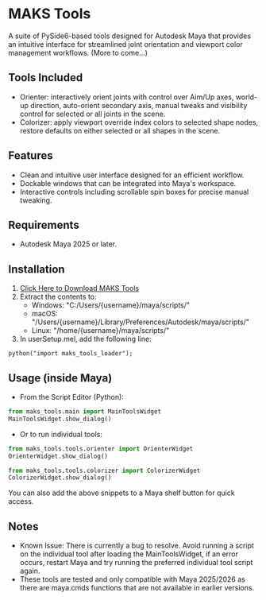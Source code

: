 # MAKS Tools

A suite of PySide6-based tools designed for Autodesk Maya that provides an intuitive interface for streamlined joint
orientation and viewport color management workflows. (More to come...)

## Tools Included
- Orienter: interactively orient joints with control over Aim/Up axes, world-up
  direction, auto-orient secondary axis, manual tweaks and
  visibility control for selected or all joints in the scene.
- Colorizer: apply viewport override index colors to selected shape
  nodes, restore defaults on either selected or all shapes in the scene.

## Features
- Clean and intuitive user interface designed for an efficient workflow.
- Dockable windows that can be integrated into Maya's workspace.
- Interactive controls including scrollable spin boxes for precise manual tweaking.

## Requirements
- Autodesk Maya 2025 or later.

## Installation

1. [Click Here to Download MAKS Tools](https://github.com/abxdnego/maks_tools/releases/download/v0.1.1/maks-tools-0.1.1.zip)
2. Extract the contents to:
    - Windows: "C:/Users/{username}/maya/scripts/"
    - macOS: "/Users/{username}/Library/Preferences/Autodesk/maya/scripts/"
    - Linux: "/home/{username}/maya/scripts/"
3. In userSetup.mel, add the following line:

```mel
python("import maks_tools_loader");
```

## Usage (inside Maya)
- From the Script Editor (Python):

```python
from maks_tools.main import MainToolsWidget
MainToolsWidget.show_dialog()
```

- Or to run individual tools:

```python
from maks_tools.tools.orienter import OrienterWidget
OrienterWidget.show_dialog()

from maks_tools.tools.colorizer import ColorizerWidget
ColorizerWidget.show_dialog()
```

You can also add the above snippets to a Maya shelf button for quick access.

## Notes

- Known Issue: There is currently a bug to resolve. Avoid running a script on the individual tool after loading the MainToolsWidget, if an error occurs, restart Maya and try running the preferred individual tool script again. 
- These tools are tested and only compatible with Maya 2025/2026 as there are maya.cmds functions that are not available
  in earlier versions.
